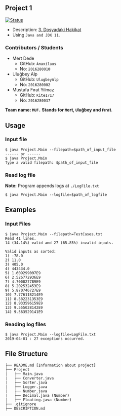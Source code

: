 ## Project 1
[![Status](https://img.shields.io/badge/Status-Completed-blue.svg)](https://github.com/DokuzEylulCsc/proje-1-muf/tree/master/Project)

- Description: [3. Dosyadaki Hakikat](https://github.com/DokuzEylulCsc/proje-1-muf/tree/master/DESCRIPTION.md)
- Using `Java and JDK 11.`

### Contributors / Students

- Mert Dede
    - GitHub: `Anaxilaus`
    - No: `2016280010`
- Uluğbey Alp
    - GitHub: `UlugbeyAlp`
    - No: `2016280002`
- Mustafa Fırat Yılmaz
    - GitHub: `Kite1717`
    - No: `2016280037`

    
**Team name: `MUF.` Stands for `M`ert, `U`luğbey and `F`ırat.**

    
## Usage

### Input file

```
$ java Project.Main --filepath=$path_of_input_file
------ or ------
$ java Project.Main
Type a valid filepath: $path_of_input_file
```

### Read log file
**Note:** Program appends logs at `./LogFile.txt`

```
$ java Project.Main --logfile=$path_of_logfile
```

## Examples
### Input Files

```
$ java Project.Main --filepath=TestCases.txt
Read 41 lines.
14 (34.14%) valid and 27 (65.85%) invalid inputs.

Valid inputs as sorted:
1) -78.0
2) 11.0
3) 405.0
4) 443434.0
5) 1.609299097E9
6) 2.526772936E9
7) 4.700027789E9
8) 5.202532453E9
9) 5.870746727E9
10) 7.776118214E9
11) 8.582231353E9
12) 8.933596159E9
13) 9.555028142E9
14) 9.563529141E9
```

### Reading log files
```
$ java Project.Main --logfile=LogFile.txt
2019-04-01 : 27 exceptions occurred.
```

## File Structure

```
├── README.md [Information about project]
├── Project
|   ├── Main.java
|   ├── Converter.java
|   ├── Sorter.java
|   ├── Logger.java
|   ├── Number.java
|   ├── Decimal.java (Number)
|   ├── Floating.java (Number)
├── .gitignore
├── DESCRIPTION.md
```
